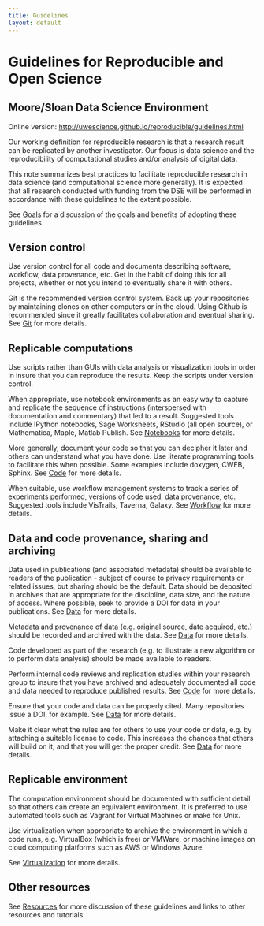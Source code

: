 ```yaml
---
title: Guidelines
layout: default
---
```



# Guidelines for Reproducible and Open Science 

## Moore/Sloan Data Science Environment

Online version: <http://uwescience.github.io/reproducible/guidelines.html>


Our working definition for reproducible research is that a research result can
be replicated by another investigator. Our focus is data science and the
reproducibility of computational studies and/or analysis of digital data.

This note summarizes best practices to facilitate reproducible research in data
science (and computational science more generally). It is expected that all
research conducted with funding from the DSE will be performed in accordance
with these guidelines to the extent possible.

See [Goals](goals.html) for a discussion of the 
goals and benefits of adopting these guidelines. 

## Version control

Use version control for all code and documents describing software, workflow,
data provenance, etc. Get in the habit of doing this for all projects, whether
or not you intend to eventually share it with others.

Git is the recommended version control system. Back up your repositories by
maintaining clones on other computers or in the cloud. Using Github is
recommended since it greatly facilitates collaboration and eventual sharing.
See [Git](git.html) for more details.

## Replicable computations

Use scripts rather than GUIs with data analysis or visualization tools in order
in insure that you can reproduce the results. Keep the scripts under version
control.

When appropriate, use notebook environments as an easy way to capture and
replicate the sequence of instructions (interspersed with documentation and
commentary) that led to a result. Suggested tools include IPython notebooks,
Sage Worksheets, RStudio (all open source), or Mathematica, Maple, Matlab
Publish. See [Notebooks](notebooks.html) for more details.

More generally, document your code so that you can decipher it later and others
can understand what you have done. Use literate programming tools to facilitate
this when possible. Some examples include doxygen, CWEB, Sphinx. See
[Code](code.html) for more details.

When suitable, use workflow management systems to track a series of experiments
performed, versions of code used, data provenance, etc. Suggested tools include
VisTrails, Taverna, Galaxy. See [Workflow](workflow.html) for more details.

## Data and code provenance, sharing and archiving

Data used in publications (and associated metadata) should be available to
readers of the publication - subject of course to privacy requirements or
related issues, but sharing should be the default. Data should be deposited in
archives that are appropriate for the discipline, data size, and the nature of
access. Where possible, seek to provide a DOI for data in your publications.
See [Data](data.html) for more details.

Metadata and provenance of data (e.g. original source, date acquired, etc.)
should be recorded and archived with the data. See [Data](data.html) for more details.

Code developed as part of the research (e.g. to illustrate a new algorithm or
to perform data analysis) should be made available to readers.

Perform internal code reviews and replication studies within your research
group to insure that you have archived and adequately documented all code and
data needed to reproduce published results. See [Code](code.html) for more details.

Ensure that your code and data can be properly cited. Many repositories issue a
DOI, for example. See [Data](data.html) for more details.

Make it clear what the rules are for others to use your code or data, e.g. by
attaching a suitable license to code. This increases the chances that others
will build on it, and that you will get the proper credit. 
See [Data](data.html) for more details.

## Replicable environment

The computation environment should be documented with sufficient detail so that
others can create an equivalent environment. It is preferred to use automated
tools such as Vagrant for Virtual Machines or make for Unix. 

Use virtualization when appropriate to archive the environment in which a code
runs, e.g. VirtualBox (which is free) or VMWare, or machine images on cloud
computing platforms such as AWS or Windows Azure. 

See [Virtualization](virtualization.html) for more details.

## Other resources

See [Resources](resources.html) for more discussion of these guidelines and 
links to other resources and tutorials.
